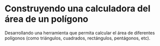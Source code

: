 # Construyendo una calculadora del área de un polígono
Desarrollando una herramienta que permita calcular el área de diferentes polígonos (como triángulos, cuadrados, rectángulos, pentágonos, etc).
